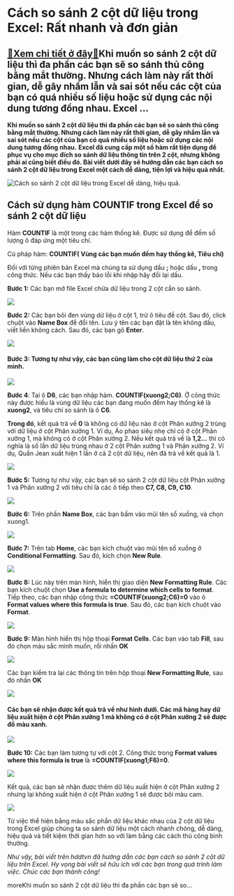 Cách so sánh 2 cột dữ liệu trong Excel: Rất nhanh và đơn giản
=============================================================

[:gift:Xem chi tiết ở đây:gift:](https://hddtvn.com/cach-so-sanh-2-cot-du-lieu-trong-excel-rat-nhanh-va-don-gian/)Khi muốn so sánh 2 cột dữ liệu thì đa phần các bạn sẽ so sánh thủ công bằng mắt thường. Nhưng cách làm này rất thời gian, dễ gây nhầm lẫn và sai sót nếu các cột của bạn có quá nhiều số liệu hoặc sử dụng các nội dung tương đồng nhau. Excel …
------------------------------------------------------------------------------------------------------------------------------------------------------------------------------------------------------------------------------------------------

**Khi muốn so sánh 2 cột dữ liệu thì đa phần các bạn sẽ so sánh thủ công bằng mắt thường. Nhưng cách làm này rất thời gian, dễ gây nhầm lẫn và sai sót nếu các cột của bạn có quá nhiều số liệu hoặc sử dụng các nội dung tương đồng nhau.** **Excel đã cung cấp một số hàm rất tiện dụng để phục vụ cho mục đích so sánh dữ liệu thông tin trên 2 cột, nhưng không phải ai cũng biết điều đó. Bài viết dưới đây sẽ hướng dẫn các bạn cách so sánh 2 cột dữ liệu trong Excel một cách dễ dàng, tiện lợi và hiệu quả nhất.**


![Cách so sánh 2 cột dữ liệu trong Excel dễ dàng, hiệu quả.](https://hddtvn.com/wp-content/uploads/2021/01/so-sanh-cot-du-lieu.png "Cách so sánh 2 cột dữ liệu trong Excel dễ dàng, hiệu quả.")


Cách sử dụng hàm COUNTIF trong Excel để so sánh 2 cột dữ liệu
-------------------------------------------------------------


Hàm **COUNTIF** là một trong các hàm thống kê. Được sử dụng để đếm số lượng ô đáp ứng một tiêu chí.


Cú pháp hàm: **COUNTIF( Vùng các bạn muốn đếm hay thống kê, Tiêu chí)**


Đối với từng phiên bản Excel mà chúng ta sử dụng dấu **;** hoặc dấu **,** trong công thức. Nếu các bạn thấy báo lỗi khi nhập hãy đổi lại dấu.


**Bước 1:** Các bạn mở file Excel chứa dữ liệu trong 2 cột cần so sánh.


![](https://hddtvn.com/wp-content/uploads/2021/01/77-1024x528-1.png)


**Bước 2:** Các bạn bôi đen vùng dữ liệu ở cột 1, trừ ô tiêu đề cột. Sau đó, click chuột vào **Name Box** để đổi tên. Lưu ý tên các bạn đặt là tên không dấu, viết liền không cách. Sau đó, các bạn gõ **Enter**.


![](https://hddtvn.com/wp-content/uploads/2021/01/78-1024x530-1.png)


#### **Bước 3:** Tương tự như vậy, các bạn cũng làm cho cột dữ liệu thứ 2 của mình.


![](https://hddtvn.com/wp-content/uploads/2021/01/79-1024x526-1.png)


**Bước 4**: Tại ô **D6**, các bạn nhập hàm. **COUNTIF(xuong2;C6)**. Ở công thức này được hiểu là vùng dữ liệu các bạn đang muốn đếm hay thống kê là **xuong2**, và tiêu chí so sánh là ô **C6**.


**Trong đó**, kết quả trả về **0** là không có dữ liệu nào ở cột Phân xưởng 2 trùng với dữ liệu ở cột Phân xưởng 1. Ví dụ, Áo phao siêu nhẹ chỉ có ở cột Phân xưởng 1, mà không có ở cột Phân xưởng 2. Nếu kết quả trả về là **1,2…** thì có nghĩa là số lần dữ liệu trùng nhau ở 2 cột Phân xưởng 1 và Phân xưởng 2. Ví dụ, Quần Jean xuất hiện 1 lần ở cả 2 cột dữ liệu, nên đã trả về kết quả là 1.


![](https://hddtvn.com/wp-content/uploads/2021/01/80-1024x528-1.png)


**Bước 5:** Tương tự như vậy, các bạn sẽ so sánh 2 cột dữ liệu cột Phân xưởng 1 và Phân xưởng 2 với tiêu chí là các ô tiếp theo **C7, C8, C9, C10**.


![](https://hddtvn.com/wp-content/uploads/2021/01/81-1024x528-1.png)


**Bước 6:** Trên phần **Name Box**, các bạn bấm vào mũi tên sổ xuống, và chọn xuong1.


![](https://hddtvn.com/wp-content/uploads/2021/01/82-1024x527-1.png)


**Bước 7:** Trên tab **Home**, các bạn kích chuột vào mũi tên sổ xuống ở **Conditional Formatting**. Sau đó, kích chọn **New Rule**.


![](https://hddtvn.com/wp-content/uploads/2021/01/83-1024x527-1.png)


**Bước 8:** Lúc này trên màn hình, hiển thị giao diện **New Formatting Rule**. Các bạn kích chuột chọn **Use a formula to determine which cells to format**. Tiếp theo, các bạn nhập công thức **=COUNTIF(xuong2;C6)=0** vào ô **Format values where this formula is true**. Sau đó, các bạn kích chuột vào **Format**.


![](https://hddtvn.com/wp-content/uploads/2021/01/88.png)


**Bước 9:** Màn hình hiển thị hộp thoại **Format Cells**. Các bạn vào tab **Fill**, sau đó chọn màu sắc mình muốn, rồi nhấn **OK**


![](https://hddtvn.com/wp-content/uploads/2021/01/85.png)


Các bạn kiểm tra lại các thông tin trên hộp thoại **New Formatting Rule**, sau đó nhấn **OK**


![](https://hddtvn.com/wp-content/uploads/2021/01/89.png)


#### Các bạn sẽ nhận được kết quả trả về như hình dưới. Các mã hàng hay dữ liệu xuất hiện ở cột Phân xưởng 1 mà không có ở cột Phân xưởng 2 sẽ được đổ màu xanh.


![](https://hddtvn.com/wp-content/uploads/2021/01/90-1024x545-1.png)


**Bước 10:** Các bạn làm tương tự với cột 2. Công thức trong **Format values where this formula is true** là **=COUNTIF(xuong1;F6)=0**.


![](https://hddtvn.com/wp-content/uploads/2021/01/91.png)


Kết quả, các bạn sẽ nhận được thêm dữ liệu xuất hiện ở cột Phân xưởng 2 nhưng lại không xuất hiện ở cột Phân xưởng 1 sẽ được bôi màu cam.


![](https://hddtvn.com/wp-content/uploads/2021/01/92-1024x545-1.png)


Từ việc thể hiện bằng màu sắc phần dữ liệu khác nhau của 2 cột dữ liệu trong Excel giúp chúng ta so sánh dữ liệu một cách nhanh chóng, dễ dàng, hiệu quả và tiết kiệm thời gian hơn so với làm bằng các cách thủ công bình thường.


*Như vậy, bài viết trên hddtvn đã hướng dẫn các bạn cách so sánh 2 cột dữ liệu trên Excel. Hy vọng bài viết sẽ hữu ích với các bạn trong quá trình làm việc. Chúc các bạn thành công!*


moreKhi muốn so sánh 2 cột dữ liệu thì đa phần các bạn sẽ so…

